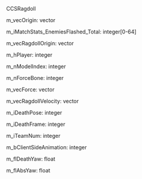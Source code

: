 CCSRagdoll

m_vecOrigin: vector

m_iMatchStats_EnemiesFlashed_Total: integer[0-64]

m_vecRagdollOrigin: vector

m_hPlayer: integer

m_nModelIndex: integer

m_nForceBone: integer

m_vecForce: vector

m_vecRagdollVelocity: vector

m_iDeathPose: integer

m_iDeathFrame: integer

m_iTeamNum: integer

m_bClientSideAnimation: integer

m_flDeathYaw: float

m_flAbsYaw: float